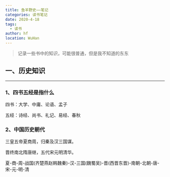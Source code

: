 ```yaml
---
title: 鱼羊野史——笔记
categories: 读书笔记
date: 2020-4-18
tags: 
  - 读书
author: hf
location: WuHan  
---
```

> 记录一些书中的知识，可能很普通，但是我不知道的东东

## 一、历史知识
---
### 1、四书五经是指什么
四书：大学、中庸、论语、孟子

五经：诗经、尚书、礼记、易经、春秋


### 2、中国历史朝代
三皇五帝夏商周，归秦及汉三国谋。

晋终南北隋唐继，五代宋元明清华。

夏-商-周-战国(齐楚燕赵韩魏秦)-汉-三国(魏蜀吴)-晋(西晋东晋)-南朝-北朝-唐-宋-元-明-清